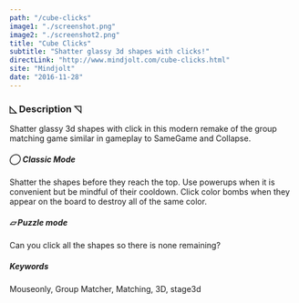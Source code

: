 ```yaml
---
path: "/cube-clicks"
image1: "./screenshot.png"
image2: "./screenshot2.png"
title: "Cube Clicks"
subtitle: "Shatter glassy 3d shapes with clicks!"
directLink: "http://www.mindjolt.com/cube-clicks.html"
site: "Mindjolt"
date: "2016-11-28"
---
```


### ◺ Description ◹

Shatter glassy 3d shapes with click in this modern remake of the group matching game similar in gameplay to SameGame and Collapse.  

##### ◯ Classic Mode
Shatter the shapes before they reach the top. Use powerups when it is convenient but be mindful of their cooldown. Click color bombs when they appear on the board to destroy all of the same color.  

##### ▱ Puzzle mode
Can you click all the shapes so there is none remaining?

##### Keywords

Mouseonly, Group Matcher, Matching, 3D, stage3d
